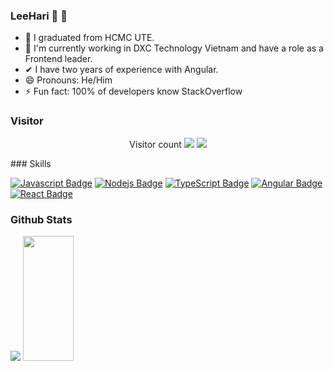### LeeHari :tada: :tada:

- 🔭 I graduated from HCMC UTE.
- 🌱 I'm currently working in DXC Technology Vietnam and have a role as a Frontend leader.
- ✔  I have two years of experience with Angular.
- 😄 Pronouns: He/Him
- ⚡ Fun fact: 100% of developers know StackOverflow
### Visitor
<p align="center">
   Visitor count
   <img src="https://profile-counter.glitch.me/leehari-ute/count.svg"/>
  
   <a href="https://hits.seeyoufarm.com">
      <img src="https://hits.seeyoufarm.com/api/count/incr/badge.svg?url=https%3A%2F%2Fgithub.com%2Fleehari-ute&count_bg=%2379C83D&title_bg=%23555555&icon=&icon_color=%23E7E7E7&title=hits&edge_flat=false" />
   </a>
</p>
### Skills

[![Javascript Badge](https://img.shields.io/badge/-Javascript-F0DB4F?style=for-the-badge&labelColor=black&logo=javascript&logoColor=F0DB4F)](#) 
[![Nodejs Badge](https://img.shields.io/badge/-Nodejs-3C873A?style=for-the-badge&labelColor=black&logo=node.js&logoColor=3C873A)](#) 
[![TypeScript Badge](https://img.shields.io/badge/TypeScript-007ACC?style=for-the-badge&logo=typescript&logoColor=white)](#)
[![Angular Badge](https://img.shields.io/badge/Angular-DD0031?style=for-the-badge&logo=angular&logoColor=white)](#)
[![React Badge](https://img.shields.io/badge/React-20232A?style=for-the-badge&logo=react&logoColor=61DAFB)](#)
### Github Stats
<p>
<img src="https://github-readme-stats.vercel.app/api?username=leehari-ute&show_icons=true&theme=tokyonight" />
<img src="https://github-readme-stats.vercel.app/api/top-langs/?username=leehari-ute&show_icons=true&layout=compact&cache_seconds=1800&langs_count=8&theme=blueberry&count_private=true&show_icons=true" width=40% height="200px"/>
</p>

